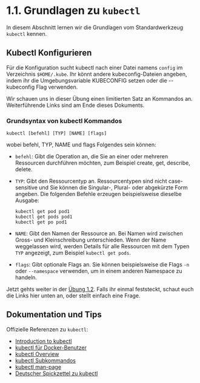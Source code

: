 # 1.1. Grundlagen zu `kubectl` 

In diesem Abschnitt lernen wir die Grundlagen vom Standardwerkzeug `kubectl` kennen.

## Kubectl Konfigurieren

Für die Konfiguration sucht kubectl nach einer Datei namens `config` im Verzeichnis `$HOME/.kube`. Ihr könnt andere kubeconfig-Dateien angeben, indem ihr die Umgebungsvariable KUBECONFIG setzen oder die --kubeconfig Flag verwenden.

Wir schauen uns in dieser Übung einen limitierten Satz an Kommandos an. Weiterführende Links sind am Ende dieses Dokuments.

### Grundsyntax von kubectl Kommandos

```shell
kubectl [befehl] [TYP] [NAME] [flags]
```

wobei befehl, TYP, NAME und flags Folgendes sein können:

* `befehl`: Gibt die Operation an, die Sie an einer oder mehreren Ressourcen durchführen möchten, zum Beispiel create, get, describe, delete.

* `TYP`: Gibt den Ressourcentyp an. Ressourcentypen sind nicht case-sensitive und Sie können die Singular-, Plural- oder abgekürzte Form angeben. Die folgenden Befehle erzeugen beispielsweise dieselbe Ausgabe:  
    ```shell
    kubectl get pod pod1  
    kubectl get pods pod1  
    kubectl get po pod1
    ```
* `NAME`: Gibt den Namen der Ressource an. Bei Namen wird zwischen Gross- und Kleinschreibung unterschieden. Wenn der Name weggelassen wird, werden Details für alle Ressourcen mit dem Typen `TYP` angezeigt, zum Beispiel `kubectl get pods`.

* `flags`: Gibt optionale Flags an. Sie können beispielsweise die Flags `-n` oder `--namespace` verwenden, um in einem anderen Namespace zu handeln.

Jetzt gehts weiter in der [Übung 1.2](01-02-configmaps_und_secrets.md). Falls ihr einmal feststeckt, schaut euch die Links hier unten an, oder stellt einfach eine Frage.

## Dokumentation und Tips

Offizielle Referenzen zu `kubectl`:
- [Introduction to kubectl](https://kubernetes.io/docs/reference/kubectl/introduction/)
- [kubectl für Docker-Benutzer](https://kubernetes.io/docs/reference/kubectl/docker-cli-to-kubectl/)
- [kubectl Overview](https://kubernetes.io/docs/reference/kubectl/)
- [kubectl Subkommandos](https://kubernetes.io/docs/reference/generated/kubectl/kubectl-commands)
- [kubectl man-page](https://kubernetes.io/docs/reference/kubectl/kubectl/)
- [Deutscher Spickzettel zu kubectl](https://kubernetes.io/de/docs/reference/kubectl/cheatsheet/)

